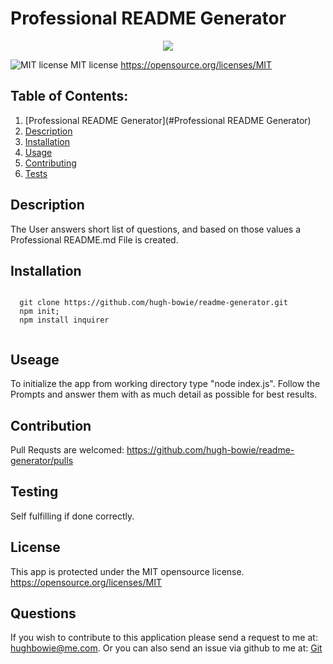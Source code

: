 

  # Professional README Generator
<p align="center">
  <img src="https://img.shields.io/npm/v/readme-md-generator.svg?orange=blue" />
</p>

  ![MIT license](https://img.shields.io/badge/License-MIT-yellow.svg)
  MIT license https://opensource.org/licenses/MIT
  
  ## Table of Contents:

  1. [Professional README Generator](#Professional README Generator)
  2. [Description](###description)
  3. [Installation](###installation) 
  4. [Usage](###usage) 
  5. [Contributing](###contributing)
  6. [Tests](###tests)
 


  ## Description 


  The User answers short list of questions, and based on those values a Professional README.md File is created. 


  ## Installation
  
  <code>
  git clone https://github.com/hugh-bowie/readme-generator.git
  npm init;
  npm install inquirer
  </code>

  ## Useage 
  
  To initialize the app from working directory type "node index.js".
  Follow the Prompts and answer them with as much detail as possible for best results.


  ## Contribution

  Pull Requsts are welcomed:
  https://github.com/hugh-bowie/readme-generator/pulls


  ## Testing


  Self fulfilling if done correctly.


  ## License
  
  
  This app is protected under the MIT opensource license.
  https://opensource.org/licenses/MIT


  ## Questions


  If you wish to contribute to this application please send a request to me at: hughbowie@me.com.
  Or you can also send an issue via github to me at: [Git](github.com/hugh-bowie/)

  
